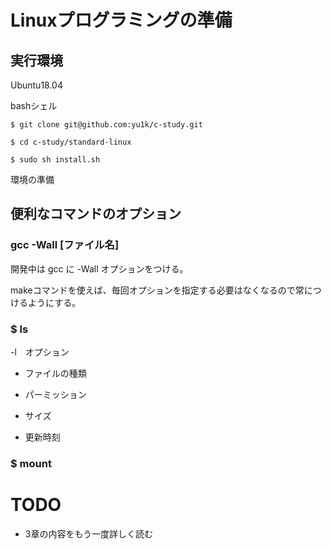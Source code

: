 # Linuxプログラミングの準備

## 実行環境

Ubuntu18.04

bashシェル

```
$ git clone git@github.com:yu1k/c-study.git

$ cd c-study/standard-linux

$ sudo sh install.sh
```

環境の準備

## 便利なコマンドのオプション

### gcc -Wall [ファイル名]

開発中は gcc に -Wall オプションをつける。

makeコマンドを使えば、毎回オプションを指定する必要はなくなるので常につけるようにする。

### $ ls

-l　オプション

- ファイルの種類

- パーミッション

- サイズ

- 更新時刻

### $ mount

# TODO

- 3章の内容をもう一度詳しく読む